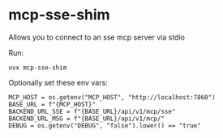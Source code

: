 # mcp-sse-shim

Allows you to connect to an sse mcp server via stdio

Run:

    uvx mcp-sse-shim

Optionally set these env vars:

```
MCP_HOST = os.getenv("MCP_HOST", "http://localhost:7860")
BASE_URL = f"{MCP_HOST}"
BACKEND_URL_SSE = f"{BASE_URL}/api/v1/mcp/sse"
BACKEND_URL_MSG = f"{BASE_URL}/api/v1/mcp/"
DEBUG = os.getenv("DEBUG", "false").lower() == "true"
```
